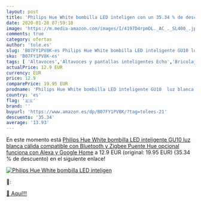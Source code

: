 ```yaml
---
layout: post
title: 'Philips Hue White bombilla LED inteligen con un 35.34 % de descuento'
date: 2020-01-28 07:59:18
image: 'https://m.media-amazon.com/images/I/4197D4rpmDL._AC_._SL400_.jpg'
comments: true
category: ofertas
author: 'tole.es'
slug: 'B07FY1PV8K-es Philips Hue White bombilla LED inteligente GU10 luz blanca...'
sku: 'B07FY1PV8K-es'
tags: [ 'Altavoces','Altavoces y pantallas inteligentes Echo','Bricolaje y herramientas','Dispositivos Amazon','Dispositivos Amazon y Accesorios','Dispositivos de red','Electrónica','Equipos de audio y Hi-Fi','Informática','Instalación eléctrica','Interruptores de persianas y puertas automáticas','Interruptores y reguladores de luz','Pantallas inteligentes','Routers','Sistemas WiFi Mesh','Smartwatches','TV, vídeo y home cinema','Tecnología para vestir','Televisores','alexa','google','home','hue','philips', ]
actualPrice: 12.9 EUR
currency: EUR
price: 12.9
comparePrice: 19.95 EUR
prodname: 'Philips Hue White bombilla LED inteligente GU10  luz blanca cálida  compatible con Bluetooth y Zigbee  Puente Hue opcional   funciona con Alexa y Google Home'
country: 'es'
flag: '🇪🇸'
brand: ''
buyurl: 'https://www.amazon.es/dp/B07FY1PV8K/?tag=tolees-21'
descuento: '35.34'
average: '13.93'
---
```


En este momento está [Philips Hue White bombilla LED inteligente GU10  luz blanca cálida  compatible con Bluetooth y Zigbee  Puente Hue opcional   funciona con Alexa y Google Home](https://www.amazon.es/dp/B07FY1PV8K/?tag=tolees-21) a 12.9 EUR (original: 19.95 EUR) (35.34 %  de descuento) en el siguiente enlace!

[![Philips Hue White bombilla LED inteligen](https://m.media-amazon.com/images/I/4197D4rpmDL._AC_._SL400_.jpg)](https://www.amazon.es/dp/B07FY1PV8K/?tag=tolees-21)

🔎:


[🛒 Aquí!!!](https://www.amazon.es/dp/B07FY1PV8K/?tag=tolees-21)
